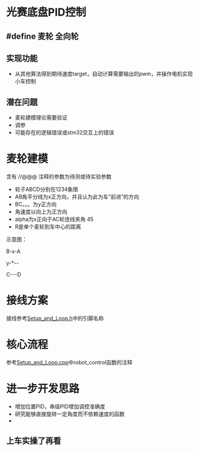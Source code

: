 # 光赛底盘PID控制
## #define 麦轮 全向轮
## 实现功能
* 从其他算法得到期待速度target，自动计算需要输出的pwm，并操作电机实现小车控制
## 潜在问题
* 麦轮建模理论需要验证
* 调参
* 可能存在的逻辑错误或stm32交互上的错误
# 麦轮建模

含有 //@@@ 注释的参数为待测或待实验参数

* 轮子ABCD分别在1234象限
* AB角平分线为x正方向，并且认为此为车“前进”的方向
* BC。。。为y正方向
* 角速度以向上为正方向
* alpha为x正向于AC轮连线夹角 45
* R是单个麦轮到车中心的距离

示意图：

B-x-A

y-*--

C---D



# 接线方案
接线参考[Setup_and_Loop.h](Core/Inc/Setup_and_Loop.h)中的引脚名称

# 核心流程
参考[Setup_and_Loop.cpp](Core/Src/Setup_and_Loop.cpp)中robot_control函数的注释

# 进一步开发思路
* 增加位置PID，串级PID增加调控准确度
* 研究能够直接旋转一定角度而不依赖速度的函数
* 
## 上车实操了再看
